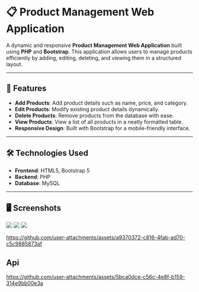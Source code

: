 # 📋 Product Management Web Application

A dynamic and responsive **Product Management Web Application** built using **PHP** and **Bootstrap**. This application allows users to manage products efficiently by adding, editing, deleting, and viewing them in a structured layout.

---

## 🚀 Features

- **Add Products**: Add product details such as name, price, and category.
- **Edit Products**: Modify existing product details dynamically.
- **Delete Products**: Remove products from the database with ease.
- **View Products**: View a list of all products in a neatly formatted table.
- **Responsive Design**: Built with Bootstrap for a mobile-friendly interface.

---

## 🛠️ Technologies Used

- **Frontend**: HTML5, Bootstrap 5
- **Backend**: PHP
- **Database**: MySQL

---

## 🖥️ Screenshots
<img src='https://github.com/user-attachments/assets/d976c61c-6ffe-4426-b821-4661e2338ddb' >
<img src='https://github.com/user-attachments/assets/4a3b2603-61a0-457d-ae10-eb9d7d97a72e' >
<img src='https://github.com/user-attachments/assets/4ddb0c5f-1610-4daf-bec1-8efcece622f4' >


https://github.com/user-attachments/assets/a9370372-c816-4fab-ad70-c5c9885873af



## Api

https://github.com/user-attachments/assets/5bca0dce-c56c-4e8f-b159-314e9bb00e3a








